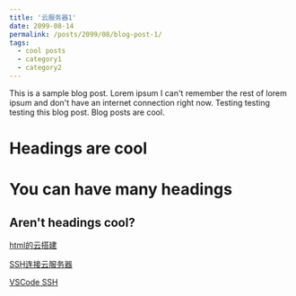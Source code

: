 ```yaml
---
title: '云服务器1'
date: 2099-08-14
permalink: /posts/2099/08/blog-post-1/
tags:
  - cool posts
  - category1
  - category2
---
```


This is a sample blog post. Lorem ipsum I can't remember the rest of lorem ipsum and don't have an internet connection right now. Testing testing testing this blog post. Blog posts are cool.

Headings are cool
======

You can have many headings
======

Aren't headings cool?
------

[html的云搭建](https://www.bilibili.com/video/BV1Gx421Q7sB/?spm_id_from=333.337.search-card.all.click&vd_source=67f30ac66578cfd789284b232e6fd4b8)

[SSH连接云服务器](https://www.bilibili.com/video/BV1cyv9eKE3W/?spm_id_from=333.337.search-card.all.click&vd_source=67f30ac66578cfd789284b232e6fd4b8)

[VSCode SSH](https://developer.aliyun.com/article/1082715)
